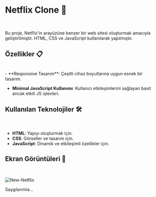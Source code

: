 

# Netflix Clone 🎥
<br/>

Bu proje, Netflix'in arayüzüne benzer bir web sitesi oluşturmak amacıyla geliştirilmiştir. 
HTML, CSS ve JavaScript kullanılarak yapılmıştır.

## Özellikler 📋
<br/>
- **Responsive Tasarım**: Çeşitli cihaz boyutlarına uygun esnek bir tasarım.
  
- **Minimal JavaScript Kullanımı**: Kullanıcı etkileşimlerini sağlayan basit ancak etkili JS işlevleri.

## Kullanılan Teknolojiler 🛠️
<br/>

- **HTML**: Yapıyı oluşturmak için.
- **CSS**: Görseller ve tasarım için.
- **JavaScript**: Dinamik ve etkileşimli özellikler için.

  
## Ekran Görüntüleri 🌟
<br/>

![New-Netflix](https://github.com/user-attachments/assets/c13d8ea0-42c1-436a-90e6-cd9a4c4448a5)

Saygılarımla...
